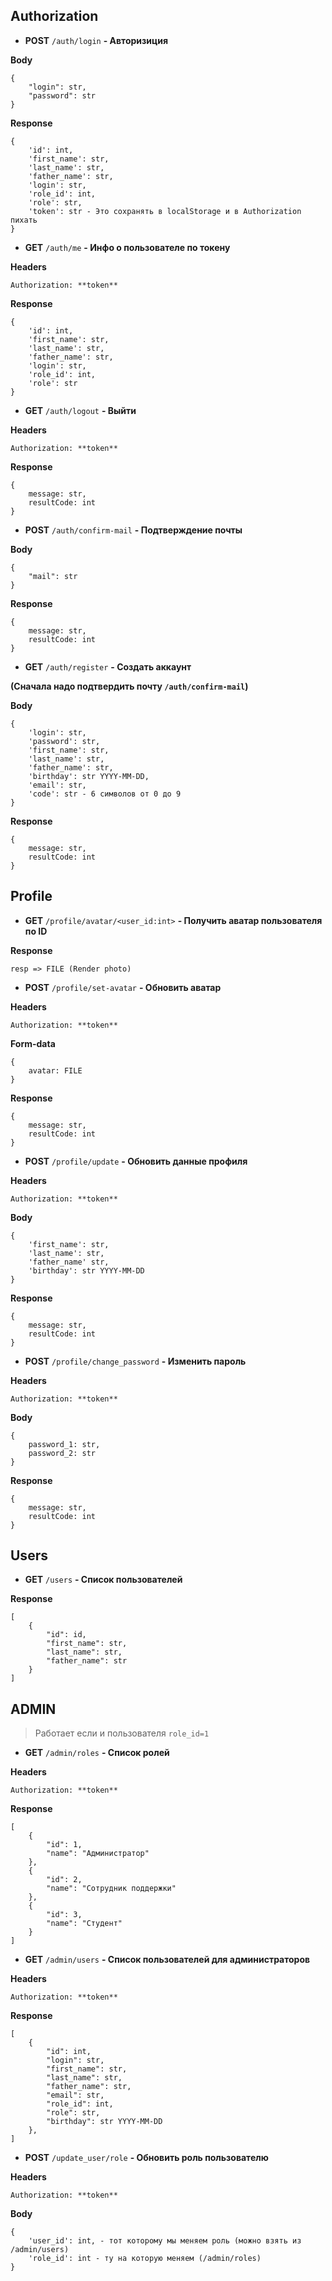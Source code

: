 ## Authorization

- **POST** `/auth/login` **- Авторизиция**

**Body**
```
{
    "login": str,
    "password": str
}
```
**Response**
```
{
    'id': int,
    'first_name': str,
    'last_name': str,
    'father_name': str,
    'login': str,
    'role_id': int,
    'role': str,
    'token': str - Это сохранять в localStorage и в Authorization пихать
}
```
- **GET** `/auth/me` **- Инфо о пользователе по токену**

**Headers**
```
Authorization: **token**
```

**Response**
```
{
    'id': int,
    'first_name': str,
    'last_name': str,
    'father_name': str,
    'login': str,
    'role_id': int,
    'role': str
}
```
- **GET** `/auth/logout` **- Выйти**

**Headers**
```
Authorization: **token**
```
**Response**
```
{
    message: str,
    resultCode: int
}
```
- **POST** `/auth/confirm-mail` **- Подтверждение почты**

**Body**
```
{
    "mail": str
}
```
**Response**
```
{
    message: str,
    resultCode: int
}
```

- **GET** `/auth/register` **- Создать аккаунт**

**(Сначала надо подтвердить почту `/auth/confirm-mail`)**

**Body**
```
{
    'login': str,
    'password': str,
    'first_name': str,
    'last_name': str,
    'father_name': str,
    'birthday': str YYYY-MM-DD,
    'email': str,
    'code': str - 6 символов от 0 до 9
}
```
**Response**
```
{
    message: str,
    resultCode: int
}
```

## Profile

- **GET** `/profile/avatar/<user_id:int>` **- Получить аватар пользователя по ID**

**Response**
```
resp => FILE (Render photo)
```
- **POST** `/profile/set-avatar` **- Обновить аватар**

**Headers**
```
Authorization: **token**
```
**Form-data**
```
{
    avatar: FILE
}
```
**Response**
```
{
    message: str,
    resultCode: int
}
```
- **POST** `/profile/update` **- Обновить данные профиля**

**Headers**
```
Authorization: **token**
```
**Body**
```
{
    'first_name': str,
    'last_name': str,
    'father_name' str,
    'birthday': str YYYY-MM-DD
}
```
**Response**
```
{
    message: str,
    resultCode: int
}
```
- **POST** `/profile/change_password` **- Изменить пароль**

**Headers**
```
Authorization: **token**
```
**Body**
```
{
    password_1: str,
    password_2: str
}
```
**Response**
```
{
    message: str,
    resultCode: int
}
```
## Users
- **GET** `/users` **- Список пользователей**

**Response**
```
[
    {
        "id": id,
        "first_name": str,
        "last_name": str,
        "father_name": str
    }
]
```
## ADMIN 
> Работает если и пользователя `role_id=1`
- **GET** `/admin/roles` **- Список ролей**

**Headers**
```
Authorization: **token**
```
**Response**
```
[
    {
        "id": 1,
        "name": "Администратор"
    },
    {
        "id": 2,
        "name": "Сотрудник поддержки"
    },
    {
        "id": 3,
        "name": "Студент"
    }
]
```
- **GET** `/admin/users` **- Список пользователей для администраторов**

**Headers**
```
Authorization: **token**
```
**Response**
```
[
    {
        "id": int,
        "login": str,
        "first_name": str,
        "last_name": str,
        "father_name": str,
        "email": str,
        "role_id": int,
        "role": str,
        "birthday": str YYYY-MM-DD
    },
]
```
- **POST** `/update_user/role` **- Обновить роль пользователю**

**Headers**
```
Authorization: **token**
```
**Body**
```
{
    'user_id': int, - тот которому мы меняем роль (можно взять из /admin/users)
    'role_id': int - ту на которую меняем (/admin/roles)
}
```



